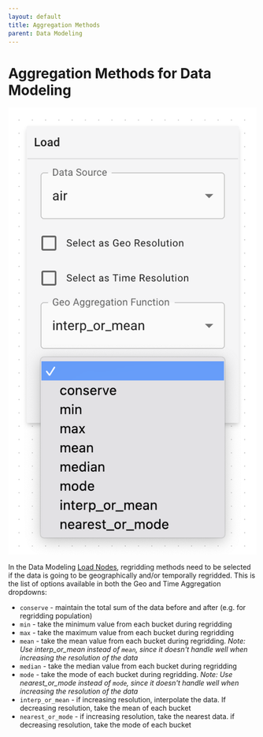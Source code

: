 ```yaml
---
layout: default
title: Aggregation Methods
parent: Data Modeling
---
```


# Aggregation Methods for Data Modeling

![Aggregation Functions](/img/data-modeling-aggregation-functions.png)

In the Data Modeling [Load Nodes](../data-modeling#load-node), regridding methods need to be selected if the data is going to be geographically and/or temporally regridded. This is the list of options available in both the Geo and Time Aggregation dropdowns:

- `conserve` - maintain the total sum of the data before and after (e.g. for regridding population)
- `min` - take the minimum value from each bucket during regridding
- `max` - take the maximum value from each bucket during regridding
- `mean` - take the mean value from each bucket during regridding. *Note: Use interp_or_mean instead of `mean`, since it doesn't handle well when increasing the resolution of the data*
- `median` - take the median value from each bucket during regridding
- `mode`  - take the mode of each bucket during regridding. *Note: Use nearest_or_mode instead of `mode`, since it doesn't handle well when increasing the resolution of the data*
- `interp_or_mean`  - if increasing resolution, interpolate the data. If decreasing resolution, take the mean of each bucket
- `nearest_or_mode`  - if increasing resolution, take the nearest data. if decreasing resolution, take the mode of each bucket